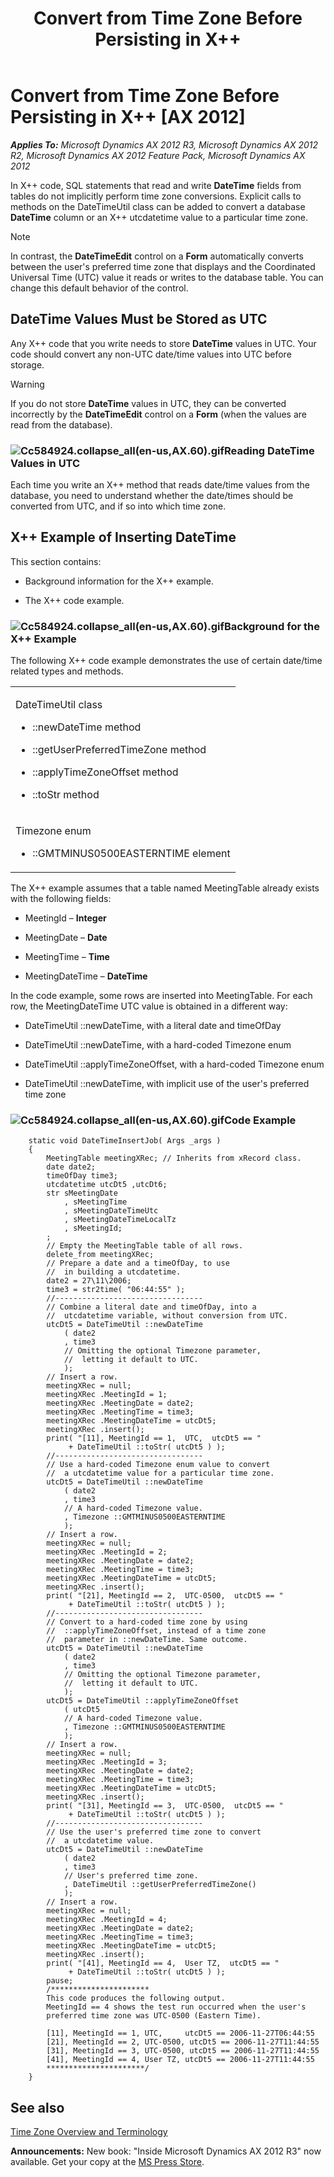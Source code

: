 ﻿---
title: Convert from Time Zone Before Persisting in X++
TOCTitle: Convert from Time Zone Before Persisting in X++
ms:assetid: 240cafff-3f24-4223-aa55-49a80747e741
ms:mtpsurl: https://msdn.microsoft.com/en-us/library/Cc584924(v=AX.60)
ms:contentKeyID: 35241614
ms.date: 05/18/2015
mtps_version: v=AX.60
---

# Convert from Time Zone Before Persisting in X++ [AX 2012]


_**Applies To:** Microsoft Dynamics AX 2012 R3, Microsoft Dynamics AX 2012 R2, Microsoft Dynamics AX 2012 Feature Pack, Microsoft Dynamics AX 2012_

In X++ code, SQL statements that read and write **DateTime** fields from tables do not implicitly perform time zone conversions. Explicit calls to methods on the DateTimeUtil class can be added to convert a database **DateTime** column or an X++ utcdatetime value to a particular time zone.


> [!NOTE]
> <P>In contrast, the <STRONG>DateTimeEdit</STRONG> control on a <STRONG>Form</STRONG> automatically converts between the user's preferred time zone that displays and the Coordinated Universal Time (UTC) value it reads or writes to the database table. You can change this default behavior of the control.</P>



## DateTime Values Must be Stored as UTC

Any X++ code that you write needs to store **DateTime** values in UTC. Your code should convert any non-UTC date/time values into UTC before storage.


> [!WARNING]
> <P>If you do not store <STRONG>DateTime</STRONG> values in UTC, they can be converted incorrectly by the <STRONG>DateTimeEdit</STRONG> control on a <STRONG>Form</STRONG> (when the values are read from the database).</P>



### ![Cc584924.collapse\_all(en-us,AX.60).gif](images/Gg863931.collapse_all(en-us,AX.60).gif "Cc584924.collapse_all(en-us,AX.60).gif")Reading DateTime Values in UTC

Each time you write an X++ method that reads date/time values from the database, you need to understand whether the date/times should be converted from UTC, and if so into which time zone.

## X++ Example of Inserting DateTime

This section contains:

  - Background information for the X++ example.

  - The X++ code example.

### ![Cc584924.collapse\_all(en-us,AX.60).gif](images/Gg863931.collapse_all(en-us,AX.60).gif "Cc584924.collapse_all(en-us,AX.60).gif")Background for the X++ Example

The following X++ code example demonstrates the use of certain date/time related types and methods.

<table>
<colgroup>
<col style="width: 100%" />
</colgroup>
<tbody>
<tr class="odd">
<td><p>DateTimeUtil class</p>
<ul>
<li><p>::newDateTime method</p></li>
<li><p>::getUserPreferredTimeZone method</p></li>
<li><p>::applyTimeZoneOffset method</p></li>
<li><p>::toStr method</p></li>
</ul></td>
</tr>
<tr class="even">
<td><p>Timezone enum</p>
<ul>
<li><p>::GMTMINUS0500EASTERNTIME element</p></li>
</ul></td>
</tr>
</tbody>
</table>


The X++ example assumes that a table named MeetingTable already exists with the following fields:

  - MeetingId – **Integer**

  - MeetingDate – **Date**

  - MeetingTime – **Time**

  - MeetingDateTime – **DateTime**

In the code example, some rows are inserted into MeetingTable. For each row, the MeetingDateTime UTC value is obtained in a different way:

  - DateTimeUtil ::newDateTime, with a literal date and timeOfDay

  - DateTimeUtil ::newDateTime, with a hard-coded Timezone enum

  - DateTimeUtil ::applyTimeZoneOffset, with a hard-coded Timezone enum

  - DateTimeUtil ::newDateTime, with implicit use of the user's preferred time zone

### ![Cc584924.collapse\_all(en-us,AX.60).gif](images/Gg863931.collapse_all(en-us,AX.60).gif "Cc584924.collapse_all(en-us,AX.60).gif")Code Example
```X++  
    static void DateTimeInsertJob( Args _args )
    {
        MeetingTable meetingXRec; // Inherits from xRecord class.
        date date2;
        timeOfDay time3;
        utcdatetime utcDt5 ,utcDt6;
        str sMeetingDate
            , sMeetingTime
            , sMeetingDateTimeUtc
            , sMeetingDateTimeLocalTz
            , sMeetingId;
        ;
        // Empty the MeetingTable table of all rows.
        delete_from meetingXRec;
        // Prepare a date and a timeOfDay, to use
        //  in building a utcdatetime.
        date2 = 27\11\2006;
        time3 = str2time( "06:44:55" );
        //---------------------------------
        // Combine a literal date and timeOfDay, into a
        //  utcdatetime variable, without conversion from UTC.
        utcDt5 = DateTimeUtil ::newDateTime
            ( date2
            , time3
            // Omitting the optional Timezone parameter,
            //  letting it default to UTC.
            );
        // Insert a row.
        meetingXRec = null;
        meetingXRec .MeetingId = 1;
        meetingXRec .MeetingDate = date2;
        meetingXRec .MeetingTime = time3;
        meetingXRec .MeetingDateTime = utcDt5;
        meetingXRec .insert();
        print( "[11], MeetingId == 1,  UTC,  utcDt5 == "
             + DateTimeUtil ::toStr( utcDt5 ) );
        //---------------------------------
        // Use a hard-coded Timezone enum value to convert
        //  a utcdatetime value for a particular time zone.
        utcDt5 = DateTimeUtil ::newDateTime
            ( date2
            , time3
            // A hard-coded Timezone value.
            , Timezone ::GMTMINUS0500EASTERNTIME
            );
        // Insert a row.
        meetingXRec = null;
        meetingXRec .MeetingId = 2;
        meetingXRec .MeetingDate = date2;
        meetingXRec .MeetingTime = time3;
        meetingXRec .MeetingDateTime = utcDt5;
        meetingXRec .insert();
        print( "[21], MeetingId == 2,  UTC-0500,  utcDt5 == "
             + DateTimeUtil ::toStr( utcDt5 ) );
        //---------------------------------
        // Convert to a hard-coded time zone by using
        //  ::applyTimeZoneOffset, instead of a time zone
        //  parameter in ::newDateTime. Same outcome.
        utcDt5 = DateTimeUtil ::newDateTime
            ( date2
            , time3
            // Omitting the optional Timezone parameter,
            //  letting it default to UTC.
            );
        utcDt5 = DateTimeUtil ::applyTimeZoneOffset
            ( utcDt5
            // A hard-coded Timezone value.
            , Timezone ::GMTMINUS0500EASTERNTIME
            );
        // Insert a row.
        meetingXRec = null;
        meetingXRec .MeetingId = 3;
        meetingXRec .MeetingDate = date2;
        meetingXRec .MeetingTime = time3;
        meetingXRec .MeetingDateTime = utcDt5;
        meetingXRec .insert();
        print( "[31], MeetingId == 3,  UTC-0500,  utcDt5 == "
             + DateTimeUtil ::toStr( utcDt5 ) );
        //---------------------------------
        // Use the user's preferred time zone to convert
        //  a utcdatetime value.
        utcDt5 = DateTimeUtil ::newDateTime
            ( date2
            , time3
            // User's preferred time zone.
            , DateTimeUtil ::getUserPreferredTimeZone()
            );
        // Insert a row.
        meetingXRec = null;
        meetingXRec .MeetingId = 4;
        meetingXRec .MeetingDate = date2;
        meetingXRec .MeetingTime = time3;
        meetingXRec .MeetingDateTime = utcDt5;
        meetingXRec .insert();
        print( "[41], MeetingId == 4,  User TZ,  utcDt5 == "
             + DateTimeUtil ::toStr( utcDt5 ) );
        pause;
        /**********************
        This code produces the following output.
        MeetingId == 4 shows the test run occurred when the user's
        preferred time zone was UTC-0500 (Eastern Time).
    
        [11], MeetingId == 1, UTC,     utcDt5 == 2006-11-27T06:44:55
        [21], MeetingId == 2, UTC-0500, utcDt5 == 2006-11-27T11:44:55
        [31], MeetingId == 3, UTC-0500, utcDt5 == 2006-11-27T11:44:55
        [41], MeetingId == 4, User TZ, utcDt5 == 2006-11-27T11:44:55
        **********************/
    }
```
## See also

[Time Zone Overview and Terminology](time-zone-overview-and-terminology.md)

  
**Announcements:** New book: "Inside Microsoft Dynamics AX 2012 R3" now available. Get your copy at the [MS Press Store](https://www.microsoftpressstore.com/store/inside-microsoft-dynamics-ax-2012-r3-9780735685109).

